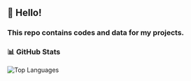 ## 👋 Hello!
### This repo contains codes and data for my projects.


### 📊 GitHub Stats

![Top Languages](https://github-readme-stats.vercel.app/api/top-langs/?username=kruzee07&langs_count=8&theme=radical)

